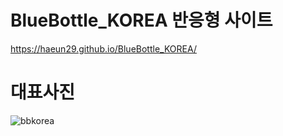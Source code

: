 # BlueBottle_KOREA 반응형 사이트
https://haeun29.github.io/BlueBottle_KOREA/ 

# 대표사진

![bbkorea](https://user-images.githubusercontent.com/105402303/187143603-fcbae423-6c88-4afb-bdff-08439cc9da7c.png)
